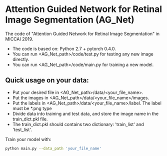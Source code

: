 # Attention Guided Network for Retinal Image Segmentation (AG_Net)
The code of "Attention Guided Network for Retinal Image Segmentation" in MICCAI 2019.
  - The code is based on: Python 2.7 + pytorch 0.4.0.
  - You can run <AG_Net_path>/code/test.py for testing any new image directly.
  - You can run <AG_Net_path>/code/main.py for training a new model.

## Quick usage on your data:
  - Put your desired file in <AG_Net_path>/data/<your_file_name>.
  - Put the images in <AG_Net_path>/data/<your_file_name>/images.
  - Put the labels in <AG_Net_path>/data/<your_file_name>/label. The label must be *.png type
  - Divide data into training and test data, and store the image name in the train_dict.pkl file.
  - The train_dict.pkl should contains two dictionary: 'train_list' and 'test_list'.

Train your model with:
```sh
python main.py --data_path 'your_file_name'
```
